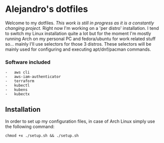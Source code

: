 # Alejandro's dotfiles

Welcome to my dotfiles.
*This work is still in progress as it is a constantly changing project.*
Right now I'm working on a 'per distro' installation. I tend to switch my Linux installation quite a lot but for the moment I'm mostly running Arch on my personal PC and fedora/ubuntu for work related stuff so... mainly I'll use selectors for those 3 distros. These selectors will be mainly used for configuring and executing apt/dnf/pacman commands.

### Software included
    -   aws cli
    -   aws-iam-authenticator
    -   terraform
    -   kubectl
    -   kubens
    -   kubectx
## Installation

In order to set up my configuration files, in case of Arch Linux simply use the following command:
```
chmod +x ./setup.sh && ./setup.sh
```
